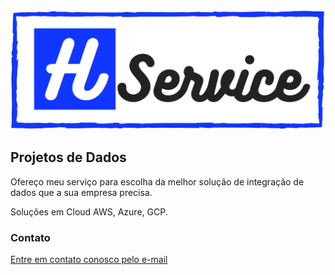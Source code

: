 
![Heinz Service](img/hservice..png)

## Projetos de Dados

Ofereço meu serviço para escolha da melhor solução de integração de dados que a sua empresa precisa.

Soluções em Cloud AWS, Azure, GCP.

### Contato

[Entre em contato conosco pelo e-mail](contato@heinzservice.com.br)
